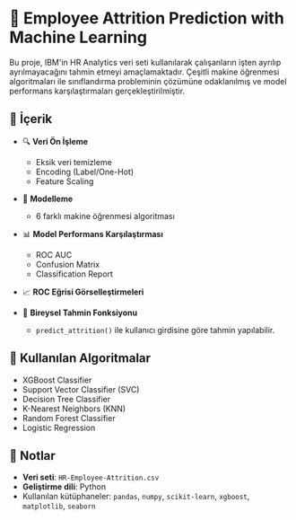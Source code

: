 # 🧠 Employee Attrition Prediction with Machine Learning

Bu proje, IBM'in HR Analytics veri seti kullanılarak çalışanların işten ayrılıp ayrılmayacağını tahmin etmeyi amaçlamaktadır. Çeşitli makine öğrenmesi algoritmaları ile sınıflandırma probleminin çözümüne odaklanılmış ve model performans karşılaştırmaları gerçekleştirilmiştir.

## 📂 İçerik

- 🔍 **Veri Ön İşleme**
  - Eksik veri temizleme
  - Encoding (Label/One-Hot)
  - Feature Scaling

- 🤖 **Modelleme**
  - 6 farklı makine öğrenmesi algoritması

- 📊 **Model Performans Karşılaştırması**
  - ROC AUC
  - Confusion Matrix
  - Classification Report

- 📈 **ROC Eğrisi Görselleştirmeleri**

- 🔮 **Bireysel Tahmin Fonksiyonu**
  - `predict_attrition()` ile kullanıcı girdisine göre tahmin yapılabilir.

## 🧰 Kullanılan Algoritmalar

- XGBoost Classifier  
- Support Vector Classifier (SVC)  
- Decision Tree Classifier  
- K-Nearest Neighbors (KNN)  
- Random Forest Classifier  
- Logistic Regression

## 📌 Notlar

- **Veri seti**: `HR-Employee-Attrition.csv`  
- **Geliştirme dili**: Python  
- Kullanılan kütüphaneler: `pandas`, `numpy`, `scikit-learn`, `xgboost`, `matplotlib`, `seaborn`


